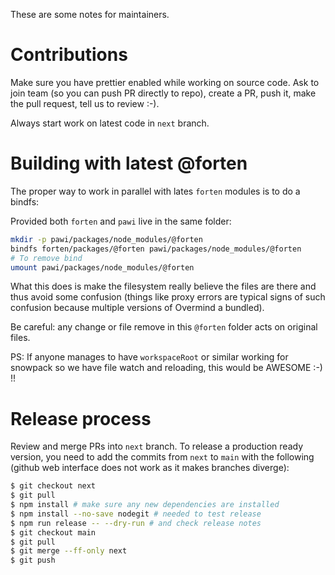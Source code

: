 These are some notes for maintainers.

# Contributions

Make sure you have prettier enabled while working on source code. Ask to join
team (so you can push PR directly to repo), create a PR, push it, make the
pull request, tell us to review :-).

Always start work on latest code in `next` branch.

# Building with latest @forten

The proper way to work in parallel with lates `forten` modules is to do a
bindfs:

Provided both `forten` and `pawi` live in the same folder:

```bash
mkdir -p pawi/packages/node_modules/@forten
bindfs forten/packages/@forten pawi/packages/node_modules/@forten
# To remove bind
umount pawi/packages/node_modules/@forten
```

What this does is make the filesystem really believe the files are there and
thus avoid some confusion (things like proxy errors are typical signs of such
confusion because multiple versions of Overmind a bundled).

Be careful: any change or file remove in this `@forten` folder acts on
original files.

PS: If anyone manages to have `workspaceRoot` or similar working for snowpack so we
have file watch and reloading, this would be AWESOME :-) !!

# Release process

Review and merge PRs into `next` branch. To release a production ready version, you need
to add the commits from `next` to `main` with the following (github web interface does not
work as it makes branches diverge):

```sh
$ git checkout next
$ git pull
$ npm install # make sure any new dependencies are installed
$ npm install --no-save nodegit # needed to test release
$ npm run release -- --dry-run # and check release notes
$ git checkout main
$ git pull
$ git merge --ff-only next
$ git push
```
